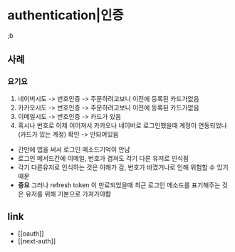 # authentication|인증

;b 

## 사례
### 요기요
1. 네이버시도 ->  번호인증 ->  주문하려고보니 이전에 등록된 카드가없음
2. 카카오시도 ->  번호인증 ->  주문하려고보니 이전에 등록된 카드가없음
3. 이메일시도 ->  번호인증 ->  카드가 있음
4. 혹시나 번호로 이제 이어져서 카카오나 네이버로 로그인했을때 계정이 연동되었나(카드가 있는 계정) 확인 ->  안되어있음

- 간만에 앱을 써서 로그인 메소드기억이 안남
- 로그인 메서드간에 이메일, 번호가 겹쳐도 각기 다른 유저로 인식됨
- 각기 다른유저로 인식하는 것은 이해가 감,  번호가 바꼈거나로 인해 위험할 수 있기 때문
- **중요** 그러나 refresh token 이 만료되었을때 최근 로그인 메소드를 표기해주는 것은 유저를 위해 기본으로 가져가야함

## link
- [[oauth]]
- [[next-auth]]
